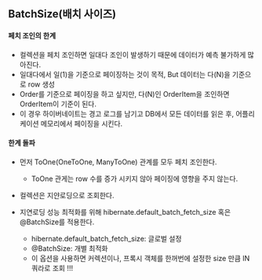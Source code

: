 ##  BatchSize(배치 사이즈)
#### 페치 조인의 한계
- 컬렉션을 페치 조인하면 일대다 조인이 발생하기 때문에 데이터가 예측 불가하게 많아진다.
- 일대다에서 일(1)을 기준으로 페이징하는 것이 목적, But 데이터는 다(N)을 기준으로 row 생성
- Order를 기준으로 페이징을 하고 싶지만, 다(N)인 OrderItem을 조인하면 OrderItem이 기준이 된다.
- 이 경우 하이버네이트는 경고 로그를 남기고 DB에서 모든 데이터를 읽은 후, 어플리케이션 메모리에서 페이징을 시킨다.

#### 한계 돌파
- 먼저 ToOne(OneToOne, ManyToOne) 관계를 모두 페치 조인한다.
    - ToOne 관게는 row 수를 증가 시키지 않아 페이징에 영향을 주지 않는다.
    
- 컬렉션은 지얀로딩으로 조회한다.
- 지연로딩 성능 최적화를 위해 hibernate.default_batch_fetch_size 혹은 @BatchSize를 적용한다.
    - hibernate.default_batch_fetch_size: 글로벌 설정
    - @BatchSize: 개별 최적화
    - 이 옵션을 사용하면 커렉션이나, 프록시 객체를 한꺼번에 설정한 size 만큼 IN 쿼라로 조회 !!!
